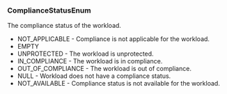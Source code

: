 ### ComplianceStatusEnum
The compliance status of the workload.

- NOT_APPLICABLE - Compliance is not applicable for the workload.
- EMPTY
- UNPROTECTED - The workload is unprotected.
- IN_COMPLIANCE - The workload is in compliance.
- OUT_OF_COMPLIANCE - The workload is out of compliance.
- NULL - Workload does not have a compliance status.
- NOT_AVAILABLE - Compliance status is not available for the workload.
